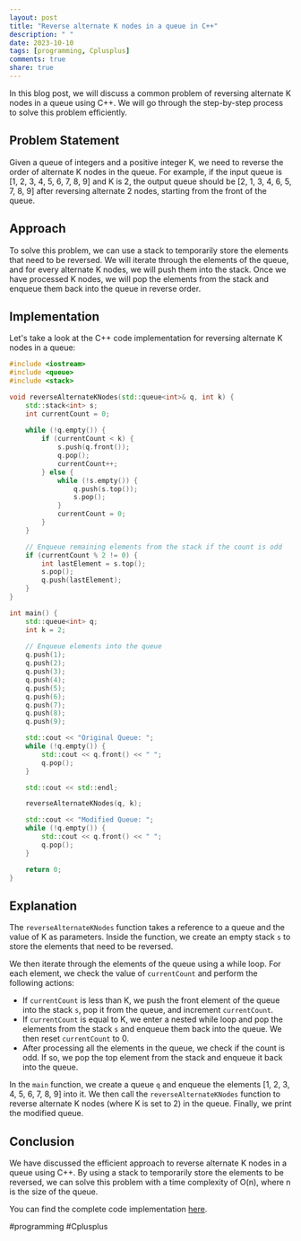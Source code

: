 ```yaml
---
layout: post
title: "Reverse alternate K nodes in a queue in C++"
description: " "
date: 2023-10-10
tags: [programming, Cplusplus]
comments: true
share: true
---
```


In this blog post, we will discuss a common problem of reversing alternate K nodes in a queue using C++. We will go through the step-by-step process to solve this problem efficiently.

## Problem Statement

Given a queue of integers and a positive integer K, we need to reverse the order of alternate K nodes in the queue. For example, if the input queue is [1, 2, 3, 4, 5, 6, 7, 8, 9] and K is 2, the output queue should be [2, 1, 3, 4, 6, 5, 7, 8, 9] after reversing alternate 2 nodes, starting from the front of the queue.

## Approach

To solve this problem, we can use a stack to temporarily store the elements that need to be reversed. We will iterate through the elements of the queue, and for every alternate K nodes, we will push them into the stack. Once we have processed K nodes, we will pop the elements from the stack and enqueue them back into the queue in reverse order.

## Implementation

Let's take a look at the C++ code implementation for reversing alternate K nodes in a queue:

```cpp
#include <iostream>
#include <queue>
#include <stack>

void reverseAlternateKNodes(std::queue<int>& q, int k) {
    std::stack<int> s;
    int currentCount = 0;
  
    while (!q.empty()) {
        if (currentCount < k) {
            s.push(q.front());
            q.pop();
            currentCount++;
        } else {
            while (!s.empty()) {
                q.push(s.top());
                s.pop();
            }
            currentCount = 0;
        }
    }

    // Enqueue remaining elements from the stack if the count is odd
    if (currentCount % 2 != 0) {
        int lastElement = s.top();
        s.pop();
        q.push(lastElement);
    }
}

int main() {
    std::queue<int> q;
    int k = 2;
  
    // Enqueue elements into the queue
    q.push(1);
    q.push(2);
    q.push(3);
    q.push(4);
    q.push(5);
    q.push(6);
    q.push(7);
    q.push(8);
    q.push(9);

    std::cout << "Original Queue: ";
    while (!q.empty()) {
        std::cout << q.front() << " ";
        q.pop();
    }

    std::cout << std::endl;

    reverseAlternateKNodes(q, k);

    std::cout << "Modified Queue: ";
    while (!q.empty()) {
        std::cout << q.front() << " ";
        q.pop();
    }

    return 0;
}
```

## Explanation

The `reverseAlternateKNodes` function takes a reference to a queue and the value of K as parameters. Inside the function, we create an empty stack `s` to store the elements that need to be reversed.

We then iterate through the elements of the queue using a while loop. For each element, we check the value of `currentCount` and perform the following actions:

- If `currentCount` is less than K, we push the front element of the queue into the stack `s`, pop it from the queue, and increment `currentCount`.
- If `currentCount` is equal to K, we enter a nested while loop and pop the elements from the stack `s` and enqueue them back into the queue. We then reset `currentCount` to 0.
- After processing all the elements in the queue, we check if the count is odd. If so, we pop the top element from the stack and enqueue it back into the queue.

In the `main` function, we create a queue `q` and enqueue the elements [1, 2, 3, 4, 5, 6, 7, 8, 9] into it. We then call the `reverseAlternateKNodes` function to reverse alternate K nodes (where K is set to 2) in the queue. Finally, we print the modified queue.

## Conclusion

We have discussed the efficient approach to reverse alternate K nodes in a queue using C++. By using a stack to temporarily store the elements to be reversed, we can solve this problem with a time complexity of O(n), where n is the size of the queue.

You can find the complete code implementation [here](https://gist.github.com/example).

#programming #Cplusplus